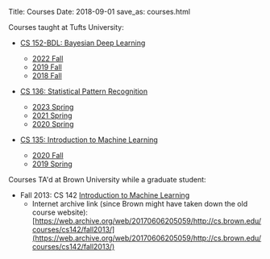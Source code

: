 Title: Courses
Date: 2018-09-01
save_as: courses.html

Courses taught at Tufts University:

* <a href="https://www.cs.tufts.edu/comp/150BDL/">CS 152-BDL: Bayesian Deep Learning</a>
    - <a href="https://www.cs.tufts.edu/cs/152BDL/2022f/">2022 Fall</a>
    - <a href="https://www.cs.tufts.edu/comp/150BDL/2019f/">2019 Fall</a>
    - <a href="https://www.cs.tufts.edu/comp/150BDL/2018f/">2018 Fall</a>

* <a href="https://www.cs.tufts.edu/comp/136/">CS 136: Statistical Pattern Recognition</a>
    - <a href="https://www.cs.tufts.edu/comp/136/2023s/">2023 Spring</a>
    - <a href="https://www.cs.tufts.edu/comp/136/2021s/">2021 Spring</a>
    - <a href="https://www.cs.tufts.edu/comp/136/2020s/">2020 Spring</a>

* <a href="https://www.cs.tufts.edu/comp/135/">CS 135: Introduction to Machine Learning</a>
    - <a href="https://www.cs.tufts.edu/comp/135/2020f/">2020 Fall</a>
    - <a href="https://www.cs.tufts.edu/comp/135/2019s/">2019 Spring</a>

Courses TA'd at Brown University while a graduate student:

* Fall 2013: CS 142 <a href="http://cs.brown.edu/courses/cs1420/fall2013/">Introduction to Machine Learning</a>
    - Internet archive link (since Brown might have taken down the old course website): [https://web.archive.org/web/20170606205059/http://cs.brown.edu/courses/cs142/fall2013/](https://web.archive.org/web/20170606205059/http://cs.brown.edu/courses/cs142/fall2013/)